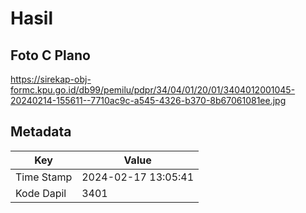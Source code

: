 # Hasil

## Foto C Plano

https://sirekap-obj-formc.kpu.go.id/db99/pemilu/pdpr/34/04/01/20/01/3404012001045-20240214-155611--7710ac9c-a545-4326-b370-8b67061081ee.jpg


## Metadata

| Key        | Value               |
| ---------- | ------------------- |
| Time Stamp | 2024-02-17 13:05:41 |
| Kode Dapil | 3401                |



